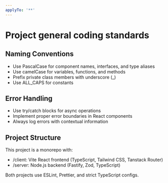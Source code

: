 ```yaml
---
applyTo: '**'
---
```


# Project general coding standards

## Naming Conventions

- Use PascalCase for component names, interfaces, and type aliases
- Use camelCase for variables, functions, and methods
- Prefix private class members with underscore (\_)
- Use ALL_CAPS for constants

## Error Handling

- Use try/catch blocks for async operations
- Implement proper error boundaries in React components
- Always log errors with contextual information

## Project Structure

This project is a monorepo with:

- /client: Vite React frontend (TypeScript, Tailwind CSS, Tanstack Router)
- /server: Node.js backend (Fastify, Zod, TypeScript)

Both projects use ESLint, Prettier, and strict TypeScript configs.
